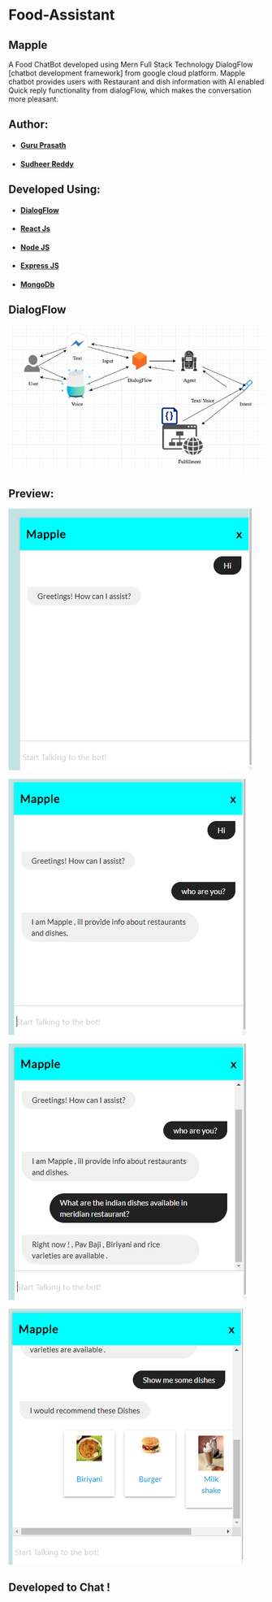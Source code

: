# Food-Assistant 

## Mapple

A Food ChatBot developed using Mern Full Stack Technology DialogFlow [chatbot development framework] from google cloud platform.
Mapple chatbot provides users with Restaurant and dish information with AI enabled Quick reply functionality from dialogFlow, which makes the conversation more pleasant. 

## Author: 

 * #### <a href="https://github.com/guruk05">Guru Prasath</a>
 * #### <a href="https://github.com/SudheerReddySingam">Sudheer Reddy</a>
  
## Developed Using:

* ####  <a href="https://dialogflow.com/"> DialogFlow </a>
* ####  <a href="https://reactjs.org/"> React Js </a> 
* ####  <a href="https://nodejs.org/en/"> Node JS </a> 
* ####  <a href="https://expressjs.com/"> Express JS </a>
* ####  <a href="https://www.mongodb.com/"> MongoDb </a>

## DialogFlow 

 ![designr6.PNG](designr6.PNG)
 
## Preview:

  ![designr1.PNG](designr1.PNG)
  
  
  ![designr2.PNG](designr2.PNG)
  
  
  ![designr3.PNG](designr3.PNG)
  
  
  ![designr3.PNG](designr4.PNG)
  
  
  
## Developed to Chat !
